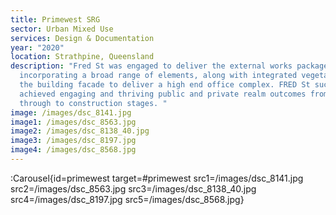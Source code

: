 ```yaml
---
title: Primewest SRG
sector: Urban Mixed Use
services: Design & Documentation
year: "2020"
location: Strathpine, Queensland
description: "Fred St was engaged to deliver the external works package
  incorporating a broad range of elements, along with integrated vegetation to
  the building facade to deliver a high end office complex. FRED St successfully
  achieved engaging and thriving public and private realm outcomes from concept
  through to construction stages. "
image: /images/dsc_8141.jpg
image1: /images/dsc_8563.jpg
image2: /images/dsc_8138_40.jpg
image3: /images/dsc_8197.jpg
image4: /images/dsc_8568.jpg
---
```


:Carousel{id=primewest target=#primewest src1=/images/dsc_8141.jpg src2=/images/dsc_8563.jpg src3=/images/dsc_8138_40.jpg src4=/images/dsc_8197.jpg src5=/images/dsc_8568.jpg}
